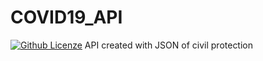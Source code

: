 # COVID19_API
[![Github Licenze](https://img.shields.io/github/license/CrashOverride97680/COVID19_API)](https://github.com/CrashOverride97680/COVID19_API/blob/master/LICENSE)
API created with JSON of civil protection
